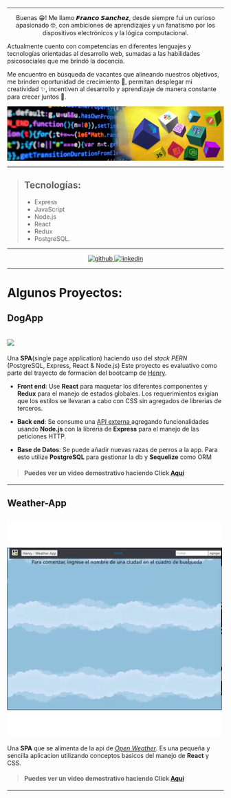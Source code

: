 
---
<p align="center">
Buenas 😁! Me llamo 𝙁𝙧𝙖𝙣𝙘𝙤 𝙎𝙖𝙣𝙘𝙝𝙚𝙯, desde siempre fui un curioso apasionado 🤓, con ambiciones de aprendizajes y un fanatismo por los dispositivos electrónicos y la lógica computacional.

Actualmente cuento con competencias en diferentes lenguajes y tecnologías orientadas al desarrollo
web, sumadas a las habilidades psicosociales que me brindó la docencia.

Me encuentro en búsqueda de vacantes que alineando nuestros objetivos, me brinden oportunidad
de crecimiento 🌱, permitan desplegar mi creatividad ✨, incentiven al desarrollo y aprendizaje de
manera constante para crecer juntos 🚀.
</p>
<img src="https://github.com/Fragusan/Fragusan/blob/main/img/banner.png?raw=true" align="center"/>

---

>## Tecnologías:
>
> - Express
> - JavaScript
> - Node.js
> - React
> - Redux
> - PostgreSQL.
>

---

<p align="center">
    <a href="https://github.com/Fragusan">
      <img src='https://cdn.jsdelivr.net/npm/simple-icons@3.0.1/icons/github.svg' alt='github' height='40'>
    </a>
    <a href="https://www.lnkedin.com/in/fragusan/">
      <img src='https://cdn.jsdelivr.net/npm/simple-icons@3.0.1/icons/linkedin.svg' alt='linkedin' height='40'>
    </a>
</p>

---

# Algunos Proyectos:

## DogApp
[<img src="https://github.com/Fragusan/Fragusan/blob/main/img/dogApp.gif?raw=true"  align="center"/>](https://vimeo.com/617536204)
---
Una **SPA**(single page application) haciendo uso del *stack PERN* (PostgreSQL, Express, React & Node.js) Este proyecto es evaluativo como parte del trayecto de formacion del bootcamp de [Henry](https://www.soyhenry.com/).

- **Front end**:
Use **React** para maquetar los diferentes componentes y **Redux** para el manejo de estados globales. Los requerimientos exigian que los estilos se llevaran a cabo con CSS sin agregados de librerias de terceros.

- **Back end**:
Se consume una [API externa ](https://thedogapi.com/) agregando funcionalidades usando **Node.js** con la libreria de **Express** para el manejo de las peticiones HTTP.

 - **Base de Datos**:
 Se puede añadir nuevas razas de perros a la app. Para esto utilize **PostgreSQL** para gestionar la db y **Sequelize** como ORM

>#### Puedes ver un video demostrativo haciendo Click [Aqui](https://vimeo.com/617536204)  
---  

## Weather-App 
[<img src="https://github.com/Fragusan/Fragusan/blob/main/img/wheather.gif?raw=true"  align="center"/>](https://vimeo.com/617010698)
---

Una **SPA** que se alimenta de la api de [*Open Weather*](http://openweathermap.org).
Es una pequeña y sencilla aplicacion utilizando conceptos basicos del manejo de **React** y CSS.

>#### Puedes ver un video demostrativo haciendo Click [Aqui](https://vimeo.com/617010698)  

---

<!---
Fragusan/Fragusan is a ✨ special ✨ repository because its `README.md` (this file) appears on your GitHub profile.
You can click the Preview link to take a look at your changes.
--->

